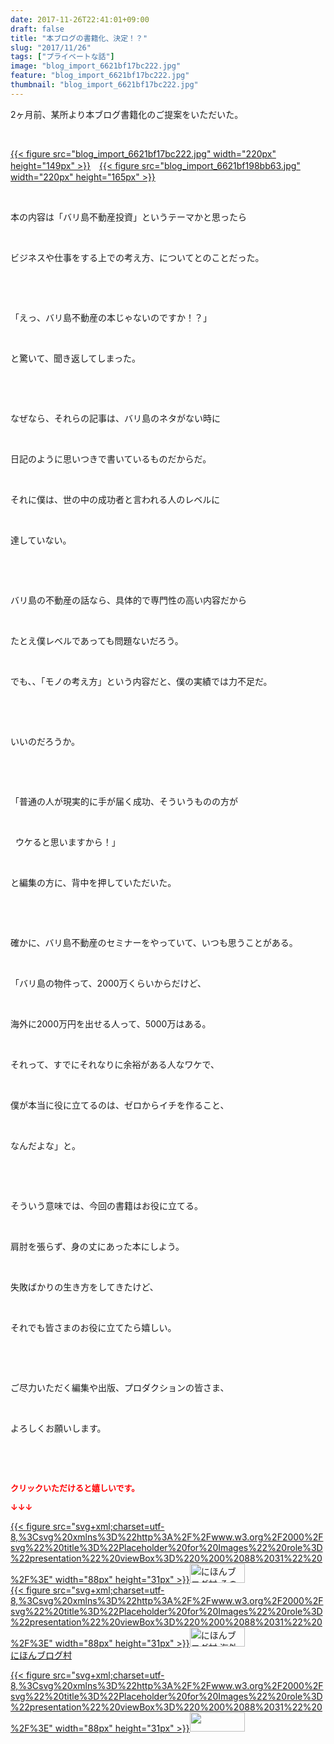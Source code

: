 ```yaml
---
date: 2017-11-26T22:41:01+09:00
draft: false
title: "本ブログの書籍化、決定！？"
slug: "2017/11/26"
tags: ["プライベートな話"]
image: "blog_import_6621bf17bc222.jpg"
feature: "blog_import_6621bf17bc222.jpg"
thumbnail: "blog_import_6621bf17bc222.jpg"
---
```

<p>2ヶ月前、某所より本ブログ書籍化のご提案をいただいた。</p><p> </p><p><a href="blog_import_6621bf17bc222.jpg">{{< figure src="blog_import_6621bf17bc222.jpg" width="220px" height="149px" >}}</a>　<a href="blog_import_6621bf198bb63.jpg">{{< figure src="blog_import_6621bf198bb63.jpg" width="220px" height="165px" >}}</a></p><p> </p><p>本の内容は「バリ島不動産投資」というテーマかと思ったら</p><p> </p><p>ビジネスや仕事をする上での考え方、についてとのことだった。</p><p> </p><p> </p><p>「えっ、バリ島不動産の本じゃないのですか！？」</p><p> </p><p>と驚いて、聞き返してしまった。</p><p> </p><p> </p><p>なぜなら、それらの記事は、バリ島のネタがない時に</p><p> </p><p>日記のように思いつきで書いているものだからだ。</p><p> </p><p>それに僕は、世の中の成功者と言われる人のレベルに</p><p> </p><p>達していない。</p><p> </p><p> </p><p>バリ島の不動産の話なら、具体的で専門性の高い内容だから</p><p> </p><p>たとえ僕レベルであっても問題ないだろう。</p><p> </p><p>でも、、「モノの考え方」という内容だと、僕の実績では力不足だ。</p><p> </p><p> </p><p>いいのだろうか。</p><p> </p><p> </p><p>「普通の人が現実的に手が届く成功、そういうものの方が</p><p> </p><p>  ウケると思いますから！」</p><p> </p><p>と編集の方に、背中を押していただいた。</p><p> </p><p> </p><p>確かに、バリ島不動産のセミナーをやっていて、いつも思うことがある。</p><p> </p><p>「バリ島の物件って、2000万くらいからだけど、</p><p> </p><p>海外に2000万円を出せる人って、5000万はある。</p><p> </p><p>それって、すでにそれなりに余裕がある人なワケで、</p><p> </p><p>僕が本当に役に立てるのは、ゼロからイチを作ること、</p><p> </p><p>なんだよな」と。</p><p> </p><p> </p><p>そういう意味では、今回の書籍はお役に立てる。</p><p> </p><p>肩肘を張らず、身の丈にあった本にしよう。</p><p> </p><p>失敗ばかりの生き方をしてきたけど、</p><p> </p><p>それでも皆さまのお役に立てたら嬉しい。</p><p> </p><p> </p><p>ご尽力いただく編集や出版、プロダクションの皆さま、</p><p> </p><p>よろしくお願いします。</p><p> </p><p> </p><p><font color="#ff0000" size="2"><strong>クリックいただけると嬉しいです。</strong></font></p><p><font color="#ff0000" size="2"><strong>↓↓↓</strong></font></p><p><a href="ranking.html?p_cid=01260127" id="&amp;blogmura_banner" target="_blank">{{< figure src="svg+xml;charset=utf-8,%3Csvg%20xmlns%3D%22http%3A%2F%2Fwww.w3.org%2F2000%2Fsvg%22%20title%3D%22Placeholder%20for%20Images%22%20role%3D%22presentation%22%20viewBox%3D%220%200%2088%2031%22%20%2F%3E" width="88px" height="31px" >}}<noscript><img alt="にほんブログ村 その他生活ブログ 不動産投資へ" border="0" height="31" src="https://img-proxy.blog-video.jp/images?url=http%3A%2F%2Flife.blogmura.com%2Fhudousantoushi%2Fimg%2Fhudousantoushi88_31.gif" width="88"></noscript></a><br/><a href="ranking.html?p_cid=01260127" target="_blank">{{< figure src="svg+xml;charset=utf-8,%3Csvg%20xmlns%3D%22http%3A%2F%2Fwww.w3.org%2F2000%2Fsvg%22%20title%3D%22Placeholder%20for%20Images%22%20role%3D%22presentation%22%20viewBox%3D%220%200%2088%2031%22%20%2F%3E" width="88px" height="31px" >}}<noscript><img alt="にほんブログ村 海外生活ブログ バリ島情報へ" border="0" height="31" src="https://img-proxy.blog-video.jp/images?url=http%3A%2F%2Foverseas.blogmura.com%2Fbali%2Fimg%2Fbali88_31.gif" width="88"></noscript></a><br/><a href="ranking.html?p_cid=01260127" target="_blank">にほんブログ村</a></p><p><a href="link.php?1804582" title="人気ブログランキングへ">{{< figure src="svg+xml;charset=utf-8,%3Csvg%20xmlns%3D%22http%3A%2F%2Fwww.w3.org%2F2000%2Fsvg%22%20title%3D%22Placeholder%20for%20Images%22%20role%3D%22presentation%22%20viewBox%3D%220%200%2088%2031%22%20%2F%3E" width="88px" height="31px" >}}<noscript><img border="0" height="31" src="https://blog.with2.net/img/banner/banner_22.gif" width="88"></noscript></a></p>

